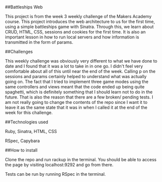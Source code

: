 ##Battleships Web

This project is from the week 3 weekly challenge of the Makers Academy course.
This project introduces the web architecture to us for the first time, using a
simple battleships game with Sinatra. Through this, we learn about CRUD, HTML,
CSS, sessions and cookies for the first time. It is also an important lesson in
how to run local servers and how information is transmitted in the form of
params.

##Challenges

This weekly challenge was obviously very different to what we have done to date
and I found that it was a lot to take in in one go. I didn't feel very
comfortable about all of this until near the end of the week. Calling p on the
sessions and params certainly helped to understand what was actually going on.
The fact that I tried to implement three game modes using the same controllers
and views meant that the code ended up being quite spaghetti, which is
definitely something that I should learn not to do in the future. That is also
the reason that there are a few broken/ pending tests. I am not really going to
change the contents of the repo since I want it to leave it as the same state
that it was in when I called it at the end of the week for this challenge.

##Technologies used

Ruby, Sinatra, HTML, CSS

RSpec, Capybara

##How to install

Clone the repo and run rackup in the terminal. You should be able to access the
page by visiting localhost:9292 and go from there.

Tests can be run by running RSpec in the terminal.
